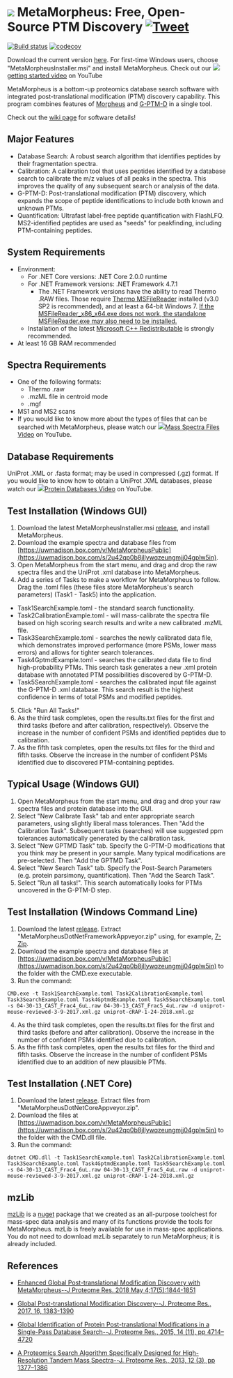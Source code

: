  # <img src="https://user-images.githubusercontent.com/16841846/40388929-841db5da-5dd6-11e8-8c21-6c71eed30011.png"> MetaMorpheus: Free, Open-Source PTM Discovery <a href="https://twitter.com/intent/tweet?text=Discover PTMs in bottom-up data with MetaMorpheus https://tinyurl.com/y9an55ah"> <img src="https://user-images.githubusercontent.com/16841846/40389057-efdbfd40-5dd6-11e8-9d9e-68da0e793288.png" alt="Tweet"></a>

[![Build status](https://ci.appveyor.com/api/projects/status/0jt31252xny5aoxt/branch/master?svg=true)](https://ci.appveyor.com/project/smith-chem-wisc/metamorpheus/branch/master)
[![codecov](https://codecov.io/gh/smith-chem-wisc/MetaMorpheus/branch/release/graph/badge.svg)](https://codecov.io/gh/smith-chem-wisc/MetaMorpheus)

Download the current version [here](https://github.com/smith-chem-wisc/MetaMorpheus/releases/latest). For first-time Windows users, choose "MetaMorpheusInstaller.msi" and install MetaMorpheus. Check out our <img src ="https://user-images.githubusercontent.com/16841846/40379523-eb130166-5dbb-11e8-8a03-559599cdd560.png">[getting started video](https://www.youtube.com/watch?v=rNgCDzi7STs&list=PLVk5tTSZ1aWlhNPh7jxPQ8pc0ElyzSUQb) on YouTube 

MetaMorpheus is a bottom-up proteomics database search software with integrated post-translational modification (PTM) discovery capability.
This program combines features of [Morpheus](https://github.com/cwenger/Morpheus) and [G-PTM-D](https://github.com/smith-chem-wisc/gptmd) in a single tool.

Check out the [wiki page](https://github.com/smith-chem-wisc/MetaMorpheus/wiki) for software details!

## Major Features

* Database Search: A robust search algorithm that identifies peptides by their fragmentation spectra.
* Calibration: A calibration tool that uses peptides identified by a database search to calibrate the m/z values of all peaks in the spectra. This improves the quality of any subsequent search or analysis of the data.
* G-PTM-D: Post-translational modification (PTM) discovery, which expands the scope of peptide identifications to include both known and unknown PTMs.
* Quantification: Ultrafast label-free peptide quantification with FlashLFQ. MS2-identified peptides are used as "seeds" for peakfinding, including PTM-containing peptides.

## System Requirements

* Environment:
  * For .NET Core versions: .NET Core 2.0.0 runtime
  * For .NET Framework versions: .NET Framework 4.7.1
    * The .NET Framework versions have the ability to read Thermo .RAW files. Those require [Thermo MSFileReader](https://thermo.flexnetoperations.com/control/thmo/search?query=MSFileReader+3.0+SP2) installed (v3.0 SP2 is recommended), and at least a 64-bit Windows 7. [If the MSFileReader_x86_x64.exe does not work, the standalone MSFileReader.exe may also need to be installed.](https://github.com/smith-chem-wisc/MetaMorpheus/issues/1300)
  * Installation of the latest [Microsoft C++ Redistributable](https://support.microsoft.com/en-us/help/2977003/the-latest-supported-visual-c-downloads) is strongly recommended.
* At least 16 GB RAM recommended

## Spectra Requirements

* One of the following formats:
   * Thermo .raw
   * .mzML file in centroid mode
   * .mgf
* MS1 and MS2 scans
* If you would like to know more about the types of files that can be searched with MetaMorpheus, please watch our <img src ="https://user-images.githubusercontent.com/16841846/40379523-eb130166-5dbb-11e8-8a03-559599cdd560.png">[Mass Spectra Files Video](https://www.youtube.com/watch?v=SN6_T2JyxhA&list=PLVk5tTSZ1aWlhNPh7jxPQ8pc0ElyzSUQb&index=3) on YouTube.

## Database Requirements

UniProt .XML or .fasta format; may be used in compressed (.gz) format. If you would like to know how to obtain a UniProt .XML databases, please watch our <img src ="https://user-images.githubusercontent.com/16841846/40379523-eb130166-5dbb-11e8-8a03-559599cdd560.png">[Protein Databases Video](https://www.youtube.com/watch?v=LFvCj04r5kU&index=2&list=PLVk5tTSZ1aWlhNPh7jxPQ8pc0ElyzSUQb) on YouTube.

## Test Installation (Windows GUI)

1. Download the latest MetaMorpheusInstaller.msi [release](https://github.com/smith-chem-wisc/MetaMorpheus/releases), and install MetaMorpheus.
2. Download the example spectra and database files from [https://uwmadison.box.com/v/MetaMorpheusPublic](https://uwmadison.box.com/s/2u42qp0b8jllywqzeungmjj04gplw5in).
3. Open MetaMorpheus from the start menu, and drag and drop the raw spectra files and the UniProt .xml database into MetaMorpheus.
4. Add a series of Tasks to make a workflow for MetaMorpheus to follow. Drag the .toml files (these files store MetaMorpheus's search parameters) (Task1 - Task5) into the application.
  * Task1SearchExample.toml - the standard search functionality.
  * Task2CalibrationExample.toml - will mass-calibrate the spectra file based on high scoring search results and write a new calibrated .mzML file.
  * Task3SearchExample.toml - searches the newly calibrated data file, which demonstrates improved performance (more PSMs, lower mass errors) and allows for tighter search tolerances.
  * Task4GptmdExample.toml - searches the calibrated data file to find high-probability PTMs. This search task generates a new .xml protein database with annotated PTM possibilities discovered by G-PTM-D.
  * Task5SearchExample.toml - searches the calibrated input file against the G-PTM-D .xml database. This search result is the highest confidence in terms of total PSMs and modified peptides.
5. Click "Run All Tasks!"
6. As the third task completes, open the results.txt files for the first and third tasks (before and after calibration, respectively). Observe the increase in the number of confident PSMs and identified peptides due to calibration.
7. As the fifth task completes, open the results.txt files for the third and fifth tasks. Observe the increase in the number of confident PSMs identified due to discovered PTM-containing peptides.

## Typical Usage (Windows GUI)
1. Open MetaMorpheus from the start menu, and drag and drop your raw spectra files and protein database into the GUI.
2. Select "New Calibrate Task" tab and enter appropriate search parameters, using slightly liberal mass tolerances. Then "Add the Calibration Task". Subsequent tasks (searches) will use suggested ppm tolerances automatically generated by the calibration task.
3. Select "New GPTMD Task" tab. Specify the G-PTM-D modifications that you think may be present in your sample. Many typical modifications are pre-selected. Then "Add the GPTMD Task".
4. Select "New Search Task" tab. Specify the Post-Search Parameters (e.g. protein parsimony, quantification). Then "Add the Search Task".
5. Select "Run all tasks!". This search automatically looks for PTMs uncovered in the G-PTM-D step.

## Test Installation (Windows Command Line)

1. Download the latest [release](https://github.com/smith-chem-wisc/MetaMorpheus/releases). Extract "MetaMorpheusDotNetFrameworkAppveyor.zip" using, for example, [7-Zip](http://www.7-zip.org/).
2. Download the example spectra and database files at [https://uwmadison.box.com/v/MetaMorpheusPublic](https://uwmadison.box.com/s/2u42qp0b8jllywqzeungmjj04gplw5in) to the folder with the CMD.exe executable.
3. Run the command:

```
CMD.exe -t Task1SearchExample.toml Task2CalibrationExample.toml Task3SearchExample.toml Task4GptmdExample.toml Task5SearchExample.toml -s 04-30-13_CAST_Frac4_6uL.raw 04-30-13_CAST_Frac5_4uL.raw -d uniprot-mouse-reviewed-3-9-2017.xml.gz uniprot-cRAP-1-24-2018.xml.gz
```
4. As the third task completes, open the results.txt files for the first and third tasks (before and after calibration). Observe the increase in the number of confident PSMs identified due to calibration.
5. As the fifth task completes, open the results.txt files for the third and fifth tasks. Observe the increase in the number of confident PSMs identified due to an addition of new plausible PTMs.

## Test Installation (.NET Core)

1. Download the latest [release](https://github.com/smith-chem-wisc/MetaMorpheus/releases). Extract files from "MetaMorpheusDotNetCoreAppveyor.zip".
2. Download the files at [https://uwmadison.box.com/v/MetaMorpheusPublic](https://uwmadison.box.com/s/2u42qp0b8jllywqzeungmjj04gplw5in) to the folder with the CMD.dll file.
3. Run the command:

```
dotnet CMD.dll -t Task1SearchExample.toml Task2CalibrationExample.toml Task3SearchExample.toml Task4GptmdExample.toml Task5SearchExample.toml -s 04-30-13_CAST_Frac4_6uL.raw 04-30-13_CAST_Frac5_4uL.raw -d uniprot-mouse-reviewed-3-9-2017.xml.gz uniprot-cRAP-1-24-2018.xml.gz
```

## mzLib


[mzLib](https://github.com/smith-chem-wisc/mzLib) is a [nuget](https://www.nuget.org/packages/mzLib/) package that we created as an all-purpose toolchest for mass-spec data analysis and many of its functions provide the tools for MetaMorpheus. mzLib is freely available for use in mass-spec applications. You do not need to download mzLib separately to run MetaMorpheus; it is already included.


## References
* [Enhanced Global Post-translational Modification Discovery with MetaMorpheus--J Proteome Res. 2018 May 4;17(5):1844-1851](https://pubs.acs.org/doi/10.1021/acs.jproteome.7b00873)
* [Global Post-translational Modification Discovery--J. Proteome Res., 2017, 16, 1383-1390](http://pubs.acs.org/doi/abs/10.1021/acs.jproteome.6b00034)

* [Global Identification of Protein Post-translational Modifications in a Single-Pass Database Search--J. Proteome Res., 2015, 14 (11), pp 4714–4720](http://pubs.acs.org/doi/abs/10.1021/acs.jproteome.5b00599)

* [A Proteomics Search Algorithm Specifically Designed for High-Resolution Tandem Mass Spectra--J. Proteome Res., 2013, 12 (3), pp 1377–1386](http://pubs.acs.org/doi/abs/10.1021/pr301024c)
